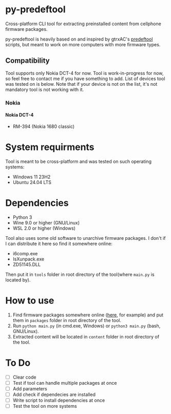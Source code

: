 # py-predeftool

Cross-platform CLI tool for extracting preinstalled content from cellphone firmware packages.

py-predeftool is heavily based on and inspired by gtrxAC's [predeftool](https://github.com/gtrxAC/predeftool) scripts, but meant to work on more computers with more firmware types.

## Compatibility
Tool supports only Nokia DCT-4 for now. Tool is work-in-progress for now, so feel free to contact me if you have something to add. List of devices tool was tested on is below. Note that if your device is not on the list, it's not mandatory tool is not working with it.

### Nokia
#### Nokia DCT-4
- RM-394 (Nokia 1680 classic)

# System requirments
Tool is meant to be cross-platform and was tested on such operating systems:
- Windows 11 23H2
- Ubuntu 24.04 LTS

# Dependencies
- Python 3
- Wine 9.0 or higher (GNU/Linux)
- WSL 2.0 or higher (Windows)

Tool also uses some old software to unarchive firmware packages. I don't if I can distribute it here so find it somewhere online:
- i6comp.exe
- IsXunpack.exe
- ZD51145.DLL

Then put it in `tools` folder in root directory of the tool(where `main.py` is located by).
# How to use
1. Find firmware packages somewhere online ([here](https://archive.org/details/Nokia_DCT4_firmwares), for example) and put them in `packages` folder in root directory of the tool.
2. Run `python main.py` (in cmd.exe, Windows) or `python3 main.py` (bash, GNU/Linux).
3. Extracted content will be located in `content` folder in root directory of the tool.
# To Do
- [ ] Clear code
- [ ] Test if tool can handle multiple packages at once 
- [ ] Add parameters
- [ ] Add check if dependecies are installed
- [ ] Write script to install dependencies at once
- [ ] Test the tool on more systems